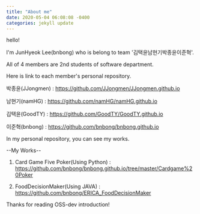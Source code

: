 ```yaml
---
title: "About me"
date: 2020-05-04 06:08:08 -0400
categories: jekyll update
---
```

hello!

I'm JunHyeok Lee(bnbong) who is belong to team '김택윤남현기박종윤이준혁'.

All of 4 members are 2nd students of software department.

Here is link to each member's personal repository.

박종윤(JJongmen) : <https://github.com/JJongmen/JJongmen.github.io>

남현기(namHG) : <https://github.com/namHG/namHG.github.io>

김택윤(GoodTY) : <https://github.com/GoodTY/GoodTY.github.io>

이준혁(bnbong) : <https://github.com/bnbong/bnbong.github.io>

In my personal repository, you can see my works.

--My Works--

1. Card Game Five Poker(Using Python) : <https://github.com/bnbong/bnbong.github.io/tree/master/Cardgame%20Poker>

2. FoodDecisionMaker(Using JAVA) : <https://github.com/bnbong/ERICA_FoodDecisionMaker>


Thanks for reading OSS-dev introduction!
